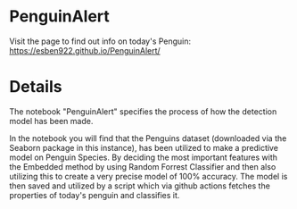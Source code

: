 # PenguinAlert

Visit the page to find out info on today's Penguin:
https://esben922.github.io/PenguinAlert/


# Details

The notebook "PenguinAlert" specifies the process of how the detection model has been made.

In the notebook you will find that the Penguins dataset (downloaded via the Seaborn package in this instance), has been utilized to make a predictive model on Penguin Species.
By deciding the most important features with the Embedded method by using Random Forrest Classifier and then also utilizing this to create a very precise model of 100% accuracy. The model is then saved and utilized by a script which via github actions fetches the properties of today's penguin and classifies it.
